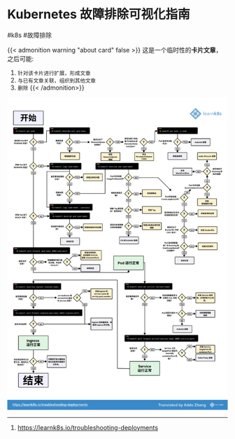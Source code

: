 # Kubernetes 故障排除可视化指南

<!--more-->
#k8s #故障排除

{{< admonition warning "about card" false >}}
这是一个临时性的**卡片文章**，之后可能:
1. `针对该卡片进行扩展，形成文章`
2. `与已有文章关联，组织到其他文章`
3. `删除`
{{< /admonition>}}


![](images/posts/troubleshooting-kubernetes.zh_cn.v4.png)

---
1. https://learnk8s.io/troubleshooting-deployments
